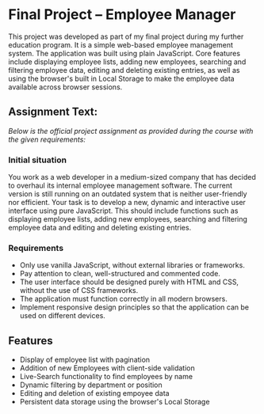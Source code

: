 # Final Project – Employee Manager

This project was developed as part of my final project during my further education program. It is a simple web-based employee management system. The application was built using plain JavaScript. Core features include displaying employee lists, adding new employees, searching and filtering employee data, editing and deleting existing entries, as well as using the browser's built in Local Storage to make the employee data available across browser sessions.

## Assignment Text:

_Below is the official project assignment as provided during the course with the given requirements:_

### Initial situation

You work as a web developer in a medium-sized company that has decided
to overhaul its internal employee management software. The current
version is still running on an outdated system that is neither user-friendly
nor efficient. Your task is to develop a new, dynamic and interactive user
interface using pure JavaScript. This should include functions such as
displaying employee lists, adding new employees, searching and filtering
employee data and editing and deleting existing entries.

### Requirements

- Only use vanilla JavaScript, without external libraries or frameworks.
- Pay attention to clean, well-structured and commented code.
- The user interface should be designed purely with HTML and CSS,
  without the use of CSS frameworks.
- The application must function correctly in all modern browsers.
- Implement responsive design principles so that the application can be
  used on different devices.

## Features

- Display of employee list with pagination
- Addition of new Employees with client-side validation
- Live-Search functionality to find employees by name
- Dynamic filtering by department or position
- Editing and deletion of existing empoyee data
- Persistent data storage using the browser's Local Storage
